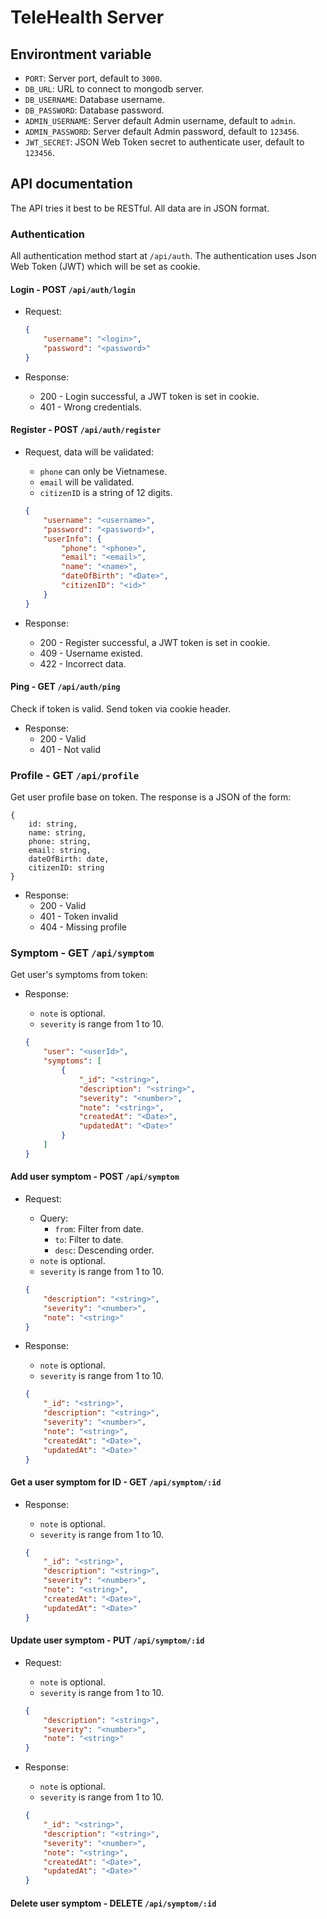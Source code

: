 # TeleHealth Server

## Environtment variable

-   `PORT`: Server port, default to `3000`.
-   `DB_URL`: URL to connect to mongodb server.
-   `DB_USERNAME`: Database username.
-   `DB_PASSWORD`: Database password.
-   `ADMIN_USERNAME`: Server default Admin username, default to `admin`.
-   `ADMIN_PASSWORD`: Server default Admin password, default to `123456`.
-   `JWT_SECRET`: JSON Web Token secret to authenticate user, default to `123456`.

## API documentation

The API tries it best to be RESTful. All data are in JSON format.

### Authentication

All authentication method start at `/api/auth`. The authentication uses Json Web Token (JWT) which will be set as cookie.

#### Login - POST `/api/auth/login`

-   Request:

    ```json
    {
        "username": "<login>",
        "password": "<password>"
    }
    ```

-   Response:
    -   200 - Login successful, a JWT token is set in cookie.
    -   401 - Wrong credentials.

#### Register - POST `/api/auth/register`

-   Request, data will be validated:

    -   `phone` can only be Vietnamese.
    -   `email` will be validated.
    -   `citizenID` is a string of 12 digits.

    ```json
    {
        "username": "<username>",
        "password": "<password>",
        "userInfo": {
            "phone": "<phone>",
            "email": "<email>",
            "name": "<name>",
            "dateOfBirth": "<Date>",
            "citizenID": "<id>"
        }
    }
    ```

-   Response:
    -   200 - Register successful, a JWT token is set in cookie.
    -   409 - Username existed.
    -   422 - Incorrect data.

#### Ping - GET `/api/auth/ping`

Check if token is valid. Send token via cookie header.

-   Response:
    -   200 - Valid
    -   401 - Not valid

### Profile - GET `/api/profile`

Get user profile base on token. The response is a JSON of the form:

```
{
    id: string,
    name: string,
    phone: string,
    email: string,
    dateOfBirth: date,
    citizenID: string
}
```

-   Response:
    -   200 - Valid
    -   401 - Token invalid
    -   404 - Missing profile

### Symptom - GET `/api/symptom`

Get user's symptoms from token:

-   Response:

    -   `note` is optional.
    -   `severity` is range from 1 to 10.

    ```json
    {
        "user": "<userId>",
        "symptoms": [
            {
                "_id": "<string>",
                "description": "<string>",
                "severity": "<number>",
                "note": "<string>",
                "createdAt": "<Date>",
                "updatedAt": "<Date>"
            }
        ]
    }
    ```

#### Add user symptom - POST `/api/symptom`

-   Request:

    -   Query:
        -   `from`: Filter from date.
        -   `to`: Filter to date.
        -   `desc`: Descending order.
    -   `note` is optional.
    -   `severity` is range from 1 to 10.

    ```json
    {
        "description": "<string>",
        "severity": "<number>",
        "note": "<string>"
    }
    ```

-   Response:

    -   `note` is optional.
    -   `severity` is range from 1 to 10.

    ```json
    {
        "_id": "<string>",
        "description": "<string>",
        "severity": "<number>",
        "note": "<string>",
        "createdAt": "<Date>",
        "updatedAt": "<Date>"
    }
    ```

#### Get a user symptom for ID - GET `/api/symptom/:id`

-   Response:

    -   `note` is optional.
    -   `severity` is range from 1 to 10.

    ```json
    {
        "_id": "<string>",
        "description": "<string>",
        "severity": "<number>",
        "note": "<string>",
        "createdAt": "<Date>",
        "updatedAt": "<Date>"
    }
    ```

#### Update user symptom - PUT `/api/symptom/:id`

-   Request:

    -   `note` is optional.
    -   `severity` is range from 1 to 10.

    ```json
    {
        "description": "<string>",
        "severity": "<number>",
        "note": "<string>"
    }
    ```

-   Response:

    -   `note` is optional.
    -   `severity` is range from 1 to 10.

    ```json
    {
        "_id": "<string>",
        "description": "<string>",
        "severity": "<number>",
        "note": "<string>",
        "createdAt": "<Date>",
        "updatedAt": "<Date>"
    }
    ```

#### Delete user symptom - DELETE `/api/symptom/:id`
